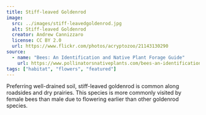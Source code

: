 ```yaml
---
title: Stiff-leaved Goldenrod
image:
  src: ../images/stiff-leavedgoldenrod.jpg
  alt: Stiff-leaved Goldenrod
  creator: Andrew Cannizzaro
  license: CC BY 2.0
  url: https://www.flickr.com/photos/acryptozoo/21143130290
source:
  - name: "Bees: An Identification and Native Plant Forage Guide"
    url: https://www.pollinatorsnativeplants.com/bees-an-identification-and-native-plant-forage-guide.html
tags: ["habitat", "flowers", "featured"]
---
```

Preferring well-drained soil, stiff-leaved goldenrod is common along roadsides and dry prairies. This species is more commonly visited by female bees than male due to flowering earlier than other goldenrod species.
